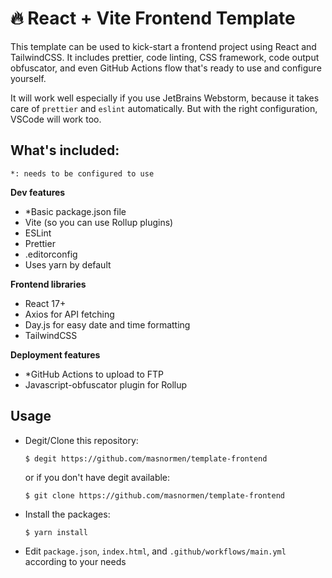 # 🔥 React + Vite Frontend Template

This template can be used to kick-start a frontend project using React and TailwindCSS. It includes prettier, code linting, CSS framework, code output obfuscator, and even GitHub Actions flow that's ready to use and configure yourself.

It will work well especially if you use JetBrains Webstorm, because it takes care of `prettier` and `eslint` automatically. But with the right configuration, VSCode will work too.

## What's included:

`*: needs to be configured to use`

**Dev features**

- *Basic package.json file
- Vite (so you can use Rollup plugins)
- ESLint
- Prettier
- .editorconfig
- Uses yarn by default

**Frontend libraries**

- React 17+
- Axios for API fetching
- Day.js for easy date and time formatting
- TailwindCSS

**Deployment features**

- *GitHub Actions to upload to FTP
- Javascript-obfuscator plugin for Rollup

## Usage

- Degit/Clone this repository:
  ```shell
  $ degit https://github.com/masnormen/template-frontend
  ```
  or if you don't have degit available:
  
  ```shell
  $ git clone https://github.com/masnormen/template-frontend
  ```
- Install the packages:
  ```shell
  $ yarn install
  ```

- Edit `package.json`, `index.html`, and `.github/workflows/main.yml` according to your needs
